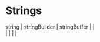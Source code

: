 # Strings



string      |    stringBuilder       |     stringBuffer
            |                        |                      
            |                        |
            |                        |
            
 